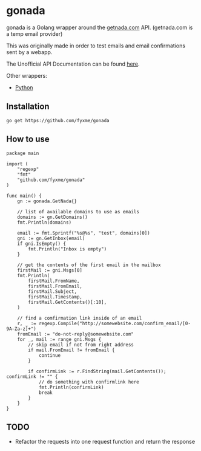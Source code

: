 # gonada

gonada is a Golang wrapper around the [getnada.com](https://getnada.com) API. (getnada.com is a temp email provider)

This was originally made in order to test emails and email confirmations sent by a webapp.

The Unofficial API Documentation can be found [here](https://github.com/fyxme/pynada#api).

Other wrappers:
- [Python](https://github.com/fyxme/pynada)

## Installation

`go get https://github.com/fyxme/gonada`

## How to use

```Golang
package main

import (
    "regexp"
    "fmt"
    "github.com/fyxme/gonada"
)

func main() {
    gn := gonada.GetNada{}

    // list of available domains to use as emails
    domains := gn.GetDomains()
    fmt.Println(domains)

    email := fmt.Sprintf("%s@%s", "test", domains[0])
    gni := gn.GetInbox(email)
    if gni.IsEmpty() {
        fmt.Println("Inbox is empty")
    }

    // get the contents of the first email in the mailbox
    firstMail := gni.Msgs[0]
    fmt.Println(
        firstMail.FromName,
        firstMail.FromEmail,
        firstMail.Subject,
        firstMail.Timestamp,
        firstMail.GetContents()[:10],
    )

    // find a comfirmation link inside of an email
    r, _ := regexp.Compile("http://somewebsite.com/confirm_email/[0-9A-Za-z]+")
    fromEmail := "do-not-reply@somewebsite.com"
    for _, mail := range gni.Msgs {
        // skip email if not from right address
        if mail.FromEmail != fromEmail {
            continue
        }

        if confirmLink := r.FindString(mail.GetContents()); confirmLink != "" {
            // do something with confirmlink here
            fmt.Println(confirmLink)
            break
        }
    }
}
```

## TODO

- Refactor the requests into one request function and return the response
